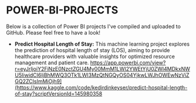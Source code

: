 # POWER-BI-PROJECTS

Below is a collection of Power BI projects I've compiled and uploaded to GitHub. Please feel free to have a look!

* **Predict Hospital Length of Stay:** This machine learning project explores the prediction of hospital length of stay (LOS), aiming to provide healthcare providers with valuable insights for optimized resource management and patient care. 
https://app.powerbi.com/view?r=eyJrIjoiY2FiNzE0NzctZGU4My00MmM1LWI2YWEtYjU0ZWI4MDkxNWU5IiwidCI6IjBhMWQ3OTk1LWI3MzQtNGQyOS04YjkwLWJhOWEwNzViZGQ2ZCIsImMiOjh9](https://www.kaggle.com/code/kedirdinkeyser/predict-hospital-length-of-stay?scriptVersionId=145980358
